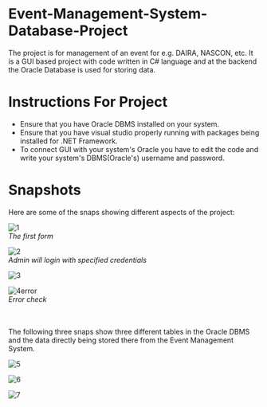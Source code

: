 # Event-Management-System-Database-Project
The project is for management of an event for e.g. DAIRA, NASCON, etc. It is a GUI based project with code written in C# language and at the backend the Oracle Database is used for storing data.
# Instructions For Project
- Ensure that you have Oracle DBMS installed on your system.
- Ensure that you have visual studio properly running with packages being installed for .NET Framework.
- To connect GUI with your system's Oracle you have to edit the code and write your system's DBMS(Oracle's) username and password.
# Snapshots
Here are some of the snaps showing different aspects of the project:

![1](https://github.com/abdullahliaquat/Event-Management-System-Database-Project/assets/158195837/7a5f5d7e-b096-4332-9d12-b7a2043e1c92) <br>*The first form*


![2](https://github.com/abdullahliaquat/Event-Management-System-Database-Project/assets/158195837/b0526782-b33a-452b-adce-b9595af2a20b) <br>*Admin will login with specified credentials*


![3](https://github.com/abdullahliaquat/Event-Management-System-Database-Project/assets/158195837/855e7429-6ab4-4941-80cc-48d1d9c775e0)

![4error](https://github.com/abdullahliaquat/Event-Management-System-Database-Project/assets/158195837/ed09e9e2-bcb0-4e79-8d78-80e5b90bb174) <br>*Error check*


<br><br>The following three snaps show three different tables in the Oracle DBMS and the data directly being stored there from the Event Management System.

![5](https://github.com/abdullahliaquat/Event-Management-System-Database-Project/assets/158195837/453ab843-3ae8-45c6-ab41-8ee110c62033)

![6](https://github.com/abdullahliaquat/Event-Management-System-Database-Project/assets/158195837/0703f5f5-d6a8-42ee-915e-8d7de3788fb0)

![7](https://github.com/abdullahliaquat/Event-Management-System-Database-Project/assets/158195837/fd180ce2-27eb-4868-9e22-1e41eb7e03c7)

